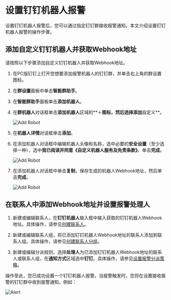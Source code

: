 # 设置钉钉机器人报警

设置钉钉机器人报警后，您可以通过指定钉钉群接收报警通知。本文介绍设置钉钉机器人报警的操作步骤。

## 添加自定义钉钉机器人并获取Webhook地址

请按照以下步骤添加自定义钉钉机器人并获取Webhook地址。

1.  在PC版钉钉上打开您想要添加报警机器人的钉钉群，并单击右上角的群设置图标。

2.  在**群设置**面板中单击**智能群助手**。

3.  在**智能群助手**面板单击**添加机器人**。

4.  在**群机器人**对话框单击**添加机器人**区域的**＋**图标，然后选择添加**自定义**。

    ![Add Robot](https://static-aliyun-doc.oss-accelerate.aliyuncs.com/assets/img/zh-CN/6557559951/p43302.png)

5.  在**机器人详情**对话框单击**添加**。

6.  在添加机器人对话框中编辑机器人头像和名称，选中必要的**安全设置**（至少选择一种），选中**我已阅读并同意《自定义机器人服务及免责条款》**。单击**完成**。

    ![Add Robot](https://static-aliyun-doc.oss-accelerate.aliyuncs.com/assets/img/zh-CN/2437736061/p43303.png)

7.  在添加机器人对话框中单击**复制**，保存生成的机器人Webhook地址，然后单击**完成**。

    ![Add Robot](https://static-aliyun-doc.oss-accelerate.aliyuncs.com/assets/img/zh-CN/6557559951/p43304.png)


## 在联系人中添加Webhook地址并设置报警处理人

1.  新建或编辑联系人，在**钉钉机器人**输入框中输入获取的钉钉机器人Webhook地址。具体操作，请参见[创建联系人](/intl.zh-CN/大盘和报警/创建联系人.md)。

2.  新建或编辑联系人组，将已添加钉钉机器人Webhook地址的联系人添加到联系人组。具体操作，请参见[创建联系人分组](/intl.zh-CN/大盘和报警/创建联系人分组.md)。

3.  新建或编辑分派规则，选择**处理人**为已添加钉钉机器人Webhook地址的联系人或联系人组，在**通知方式**区域选中**钉钉**。具体操作，请参见[设置报警分派策略]()。


操作至此，您已成功设置一个钉钉机器人报警。当报警触发时，您将在设置接收报警的钉钉群中收到报警通知。例如：

![Alert](https://static-aliyun-doc.oss-accelerate.aliyuncs.com/assets/img/zh-CN/6557559951/p43305.png)

